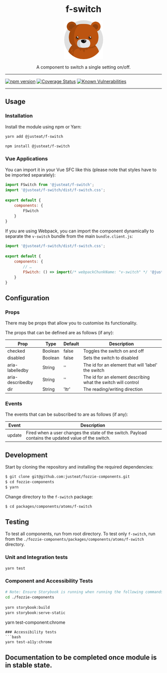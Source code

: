 <div align="center">

# f-switch

<img width="125" alt="Fozzie Bear" src="../../../../bear.png" />

A component to switch a single setting on/off.

</div>

---

[![npm version](https://badge.fury.io/js/%40justeat%2Ff-switch.svg)](https://badge.fury.io/js/%40justeat%2Ff-switch)
[![Coverage Status](https://coveralls.io/repos/github/justeat/f-switch/badge.svg)](https://coveralls.io/github/justeat/f-switch)
[![Known Vulnerabilities](https://snyk.io/test/github/justeat/f-switch/badge.svg?targetFile=package.json)](https://snyk.io/test/github/justeat/f-switch?targetFile=package.json)

---

## Usage

### Installation

Install the module using npm or Yarn:

```sh
yarn add @justeat/f-switch
```

```sh
npm install @justeat/f-switch
```



### Vue Applications

You can import it in your Vue SFC like this (please note that styles have to be imported separately):

```js
import FSwitch from '@justeat/f-switch';
import '@justeat/f-switch/dist/f-switch.css';

export default {
    components: {
        FSwitch
    }
}
```

If you are using Webpack, you can import the component dynamically to separate the `v-switch` bundle from the main `bundle.client.js`:

```js
import '@justeat/f-switch/dist/f-switch.css';

export default {
    components: {
        // …
        FSwitch: () => import(/* webpackChunkName: "v-switch" */ '@justeat/f-switch')
    }
}
```

## Configuration

### Props

There may be props that allow you to customise its functionality.

The props that can be defined are as follows (if any):

| Prop  | Type  | Default | Description |
| ----- | ----- | ------- | ----------- |
| checked | Boolean | false | Toggles the switch on and off |
| disabled | Boolean | false | Sets the switch to disabled |
| aria-labelledby | String | '' | The id for an element that will 'label' the switch |
| aria-describedby | String | '' | The id for an element describing what the switch will control |
| dir | String | 'ltr' | The reading/writing direction |

### Events

The events that can be subscribed to are as follows (if any):

| Event | Description |
| ----- | ----------- |
| update | Fired when a user changes the state of the switch. Payload contains the updated value of the switch. |

## Development

Start by cloning the repository and installing the required dependencies:

```sh
$ git clone git@github.com:justeat/fozzie-components.git
$ cd fozzie-components
$ yarn
```

Change directory to the `f-switch` package:

```sh
$ cd packages/components/atoms/f-switch
```

## Testing

To test all components, run from root directory.
To test only `f-switch`, run from the `./fozzie-components/packages/components/atoms/f-switch` directory.

### Unit and Integration tests

```sh
yarn test
```

### Component and Accessibility Tests

```bash
# Note: Ensure Storybook is running when running the following commands
cd ./fozzie-components

yarn storybook:build
yarn storybook:serve-static
```

yarn test-component:chrome
```
### Accessibility tests
```bash
yarn test-a11y:chrome
```
## Documentation to be completed once module is in stable state.


